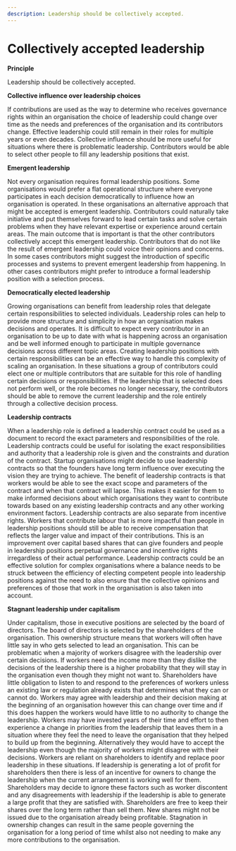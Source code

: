 ```yaml
---
description: Leadership should be collectively accepted.
---
```


# Collectively accepted leadership

**Principle**

Leadership should be collectively accepted.



**Collective influence over leadership choices**

If contributions are used as the way to determine who receives governance rights within an organisation the choice of leadership could change over time as the needs and preferences of the organisation and its contributors change. Effective leadership could still remain in their roles for multiple years or even decades. Collective influence should be more useful for situations where there is problematic leadership. Contributors would be able to select other people to fill any leadership positions that exist.



**Emergent leadership**

Not every organisation requires formal leadership positions. Some organisations would prefer a flat operational structure where everyone participates in each decision democratically to influence how an organisation is operated. In these organisations an alternative approach that might be accepted is emergent leadership. Contributors could naturally take initiative and put themselves forward to lead certain tasks and solve certain problems when they have relevant expertise or experience around certain areas. The main outcome that is important is that the other contributors collectively accept this emergent leadership. Contributors that do not like the result of emergent leadership could voice their opinions and concerns. In some cases contributors might suggest the introduction of specific processes and systems to prevent emergent leadership from happening. In other cases contributors might prefer to introduce a formal leadership position with a selection process.



**Democratically elected leadership**

Growing organisations can benefit from leadership roles that delegate certain responsibilities to selected individuals. Leadership roles can help to provide more structure and simplicity in how an organisation makes decisions and operates. It is difficult to expect every contributor in an organisation to be up to date with what is happening across an organisation and be well informed enough to participate in multiple governance decisions across different topic areas. Creating leadership positions with certain responsibilities can be an effective way to handle this complexity of scaling an organisation. In these situations a group of contributors could elect one or multiple contributors that are suitable for this role of handling certain decisions or responsibilities. If the leadership that is selected does not perform well, or the role becomes no longer necessary, the contributors should be able to remove the current leadership and the role entirely through a collective decision process.



**Leadership contracts**

When a leadership role is defined a leadership contract could be used as a document to record the exact parameters and responsibilities of the role. Leadership contracts could be useful for isolating the exact responsibilities and authority that a leadership role is given and the constraints and duration of the contract. Startup organisations might decide to use leadership contracts so that the founders have long term influence over executing the vision they are trying to achieve. The benefit of leadership contracts is that workers would be able to see the exact scope and parameters of the contract and when that contract will lapse. This makes it easier for them to make informed decisions about which organisations they want to contribute towards based on any existing leadership contracts and any other working environment factors. Leadership contracts are also separate from incentive rights. Workers that contribute labour that is more impactful than people in leadership positions should still be able to receive compensation that reflects the larger value and impact of their contributions. This is an improvement over capital based shares that can give founders and people in leadership positions perpetual governance and incentive rights irregardless of their actual performance. Leadership contracts could be an effective solution for complex organisations where a balance needs to be struck between the efficiency of electing competent people into leadership positions against the need to also ensure that the collective opinions and preferences of those that work in the organisation is also taken into account.



**Stagnant leadership under capitalism**

Under capitalism, those in executive positions are selected by the board of directors. The board of directors is selected by the shareholders of the organisation. This ownership structure means that workers will often have little say in who gets selected to lead an organisation. This can be problematic when a majority of workers disagree with the leadership over certain decisions. If workers need the income more than they dislike the decisions of the leadership there is a higher probability that they will stay in the organisation even though they might not want to. Shareholders have little obligation to listen to and respond to the preferences of workers unless an existing law or regulation already exists that determines what they can or cannot do. Workers may agree with leadership and their decision making at the beginning of an organisation however this can change over time and if this does happen the workers would have little to no authority to change the leadership. Workers may have invested years of their time and effort to then experience a change in priorities from the leadership that leaves them in a situation where they feel the need to leave the organisation that they helped to build up from the beginning. Alternatively they would have to accept the leadership even though the majority of workers might disagree with their decisions. Workers are reliant on shareholders to identify and replace poor leadership in these situations. If leadership is generating a lot of profit for shareholders then there is less of an incentive for owners to change the leadership when the current arrangement is working well for them. Shareholders may decide to ignore these factors such as worker discontent and any disagreements with leadership if the leadership is able to generate a large profit that they are satisfied with. Shareholders are free to keep their shares over the long term rather than sell them. New shares might not be issued due to the organisation already being profitable. Stagnation in ownership changes can result in the same people governing the organisation for a long period of time whilst also not needing to make any more contributions to the organisation.
